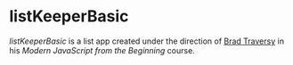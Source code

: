 # listKeeperBasic

*listKeeperBasic* is a list app created under the direction of [Brad Traversy](https://www.udemy.com/modern-javascript-from-the-beginning/) in his *Modern JavaScript from the Beginning* course.
